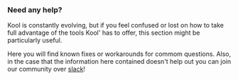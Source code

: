 ### Need any help?

Kool is constantly evolving, but if you feel confused or lost on how to take full advantage of the tools Kool' has to offer, this section might be particularly useful. 

Here you will find known fixes or workarounds for commom questions. Also, in the case that the information here contained doesn't help out you can join our community over [slack]()!